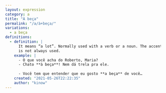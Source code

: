 ```yaml
---
layout: expression
category: a
title: "À beça"
permalink: "/a/à+beça/"
variations:
  - a beça
definitions:
  - definition: |
      It means “a lot”. Normally used with a verb or a noun. The accent
      is not always used.
    example: |
      - O que você acha do Roberto, Maria?
      - Chato **à beça**! Nem dá trela pra ele.
      
      - Você tem que entender que eu gosto **a beça** de você…
    created: "2021-05-26T22:22:35"
    author: "kinow"
---
```

